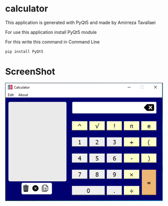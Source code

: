# calculator

This application is generated with PyQt5 and made by Amirreza Tavallaei

For use this application install PyQt5 module

For this write this command in Command Line

```bash
pip install PyQt5 
```

# ScreenShot

<img src="media/screen.png"></img>
